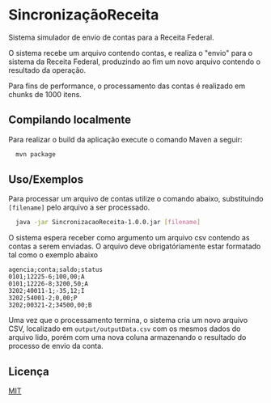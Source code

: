 
# SincronizaçãoReceita

Sistema simulador de envio de contas para a Receita Federal.

O sistema recebe um arquivo contendo contas, e realiza o "envio" para o sistema da Receita Federal, produzindo ao fim um novo arquivo contendo o resultado da operação.

Para fins de performance, o processamento das contas é realizado em chunks de 1000 itens.




## Compilando localmente

Para realizar o build da aplicação execute o comando Maven a seguir:

```bash
  mvn package
```
## Uso/Exemplos
Para processar um arquivo de contas utilize o comando abaixo, substituindo `[filename]` pelo arquivo a ser processado.

```bash
  java -jar SincronizacaoReceita-1.0.0.jar [filename]
```

O sistema espera receber como argumento um arquivo csv contendo as contas a serem enviadas.
O arquivo deve obrigatóriamente estar formatado tal como o exemplo abaixo


```csv
agencia;conta;saldo;status
0101;12225-6;100,00;A
0101;12226-8;3200,50;A
3202;40011-1;-35,12;I
3202;54001-2;0,00;P
3202;00321-2;34500,00;B
```

Uma vez que o processamento termina, o sistema cria um novo arquivo CSV, localizado em `output/outputData.csv` com os mesmos dados do arquivo lido, porém com uma nova coluna armazenando o resultado do processo de envio da conta.


## Licença

[MIT](https://choosealicense.com/licenses/mit/)

